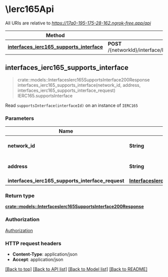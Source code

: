 # \Ierc165Api

All URIs are relative to *https://17a0-195-175-28-162.ngrok-free.app/api*

Method | HTTP request | Description
------------- | ------------- | -------------
[**interfaces_ierc165_supports_interface**](Ierc165Api.md#interfaces_ierc165_supports_interface) | **POST** /{networkId}/interface/IERC165/read/{address}/supportsInterface | IERC165.supportsInterface



## interfaces_ierc165_supports_interface

> crate::models::InterfacesIerc165SupportsInterface200Response interfaces_ierc165_supports_interface(network_id, address, interfaces_ierc165_supports_interface_request)
IERC165.supportsInterface

Read `supportsInterface(interfaceId)` on an instance of `IERC165`

### Parameters


Name | Type | Description  | Required | Notes
------------- | ------------- | ------------- | ------------- | -------------
**network_id** | **String** | The network id | [required] |[default to 80001]
**address** | **String** | An ethereum address | [required] |
**interfaces_ierc165_supports_interface_request** | [**InterfacesIerc165SupportsInterfaceRequest**](InterfacesIerc165SupportsInterfaceRequest.md) |  | [required] |

### Return type

[**crate::models::InterfacesIerc165SupportsInterface200Response**](interfaces_IERC165_supportsInterface_200_response.md)

### Authorization

[Authorization](../README.md#Authorization)

### HTTP request headers

- **Content-Type**: application/json
- **Accept**: application/json

[[Back to top]](#) [[Back to API list]](../README.md#documentation-for-api-endpoints) [[Back to Model list]](../README.md#documentation-for-models) [[Back to README]](../README.md)

